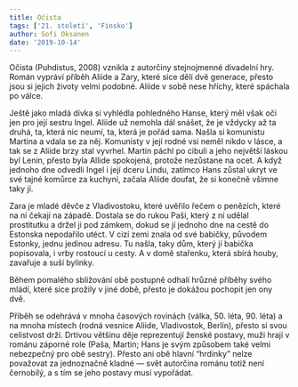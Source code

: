 ```yaml
---
title: Očista
tags: ['21. století', 'Finsko']
author: Sofi Oksanen
date: '2019-10-14'
---
```


Očista (Puhdistus, 2008) vznikla z autorčiny stejnojmenné divadelní hry. Román vypráví příběh Aliide a Zary, které sice dělí dvě generace, přesto jsou si jejich životy velmi podobné. Aliide v sobě nese hříchy, které spáchala po válce.

Ještě jako mladá dívka si vyhlédla pohledného Hanse, který měl však oči jen pro její sestru Ingel. Aliide už nemohla dál snášet, že je vždycky až ta druhá, ta, která nic neumí, ta, která je pořád sama. Našla si komunistu Martina a vdala se za něj. Komunisty v její rodné vsi neměl nikdo v lásce, a tak se z Aliide brzy stal vyvrhel. Martin páchl po cibuli a jeho největší láskou byl Lenin, přesto byla Allide spokojená, protože nezůstane na ocet. A když jednoho dne odvedli Ingel i její dceru Lindu, zatímco Hans zůstal ukryt ve své tajné komůrce za kuchyní, začala Aliide doufat, že si konečně všimne taky jí.

Zara je mladé děvče z Vladivostoku, které uvěřilo řečem o penězích, které na ni čekají na západě. Dostala se do rukou Paši, který z ní udělal prostitutku a držel ji pod zámkem, dokud se jí jednoho dne na cestě do Estonska nepodařilo utéct. V cizí zemi znala od své babičky, původem Estonky, jednu jedinou adresu. Tu našla, taky dům, který jí babička popisovala, i vrby rostoucí u cesty. A v domě stařenku, která sbírá houby, zavařuje a suší bylinky.

Během pomalého sbližování obě postupně odhalí hrůzné příběhy svého mládí, které sice prožily v jiné době, přesto je dokážou pochopit jen ony dvě.

Příběh se odehrává v mnoha časových rovinách (válka, 50. léta, 90. léta) a na mnoha místech (rodná vesnice Aliide, Vladivostok, Berlín), přesto si svou celistvost drží. Drtivou většinu děje reprezentují ženské postavy, muži hrají v románu záporné role (Paša, Martin; Hans je svým způsobem také velmi nebezpečný pro obě sestry). Přesto ani obě hlavní “hrdinky” nelze považovat za jednoznačně kladné — svět autorčina románu totiž není černobílý, a s tím se jeho postavy musí vypořádat.

